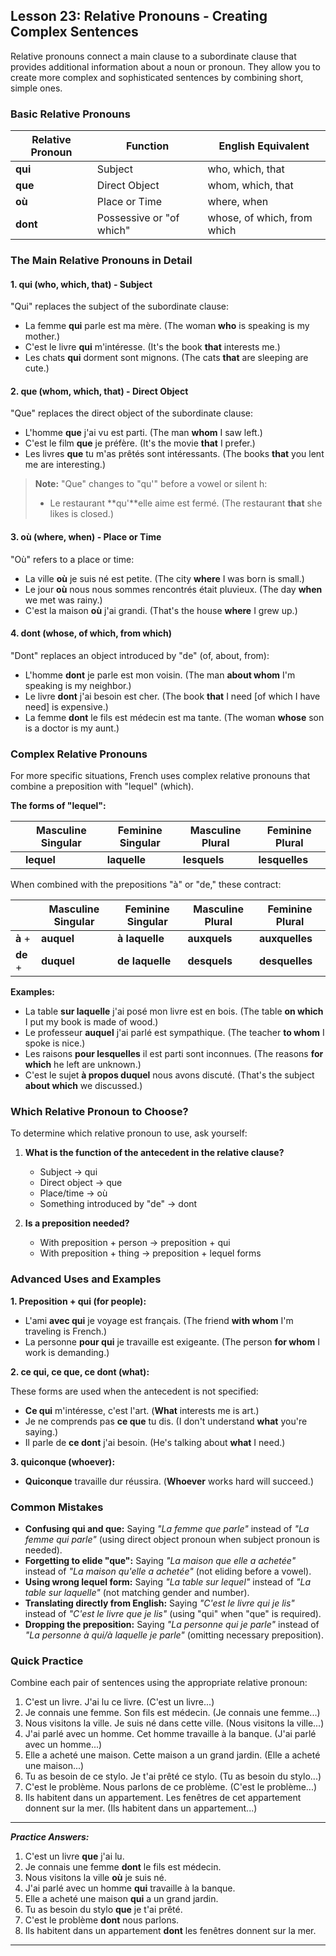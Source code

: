 ## Lesson 23: Relative Pronouns - Creating Complex Sentences

Relative pronouns connect a main clause to a subordinate clause that provides additional information about a noun or pronoun. They allow you to create more complex and sophisticated sentences by combining short, simple ones.

### Basic Relative Pronouns

| Relative Pronoun | Function | English Equivalent |
|-----------------|----------|-------------------|
| **qui** | Subject | who, which, that |
| **que** | Direct Object | whom, which, that |
| **où** | Place or Time | where, when |
| **dont** | Possessive or "of which" | whose, of which, from which |

### The Main Relative Pronouns in Detail

#### 1. qui (who, which, that) - Subject

"Qui" replaces the subject of the subordinate clause:

* La femme **qui** parle est ma mère. (The woman **who** is speaking is my mother.)
* C'est le livre **qui** m'intéresse. (It's the book **that** interests me.)
* Les chats **qui** dorment sont mignons. (The cats **that** are sleeping are cute.)

#### 2. que (whom, which, that) - Direct Object

"Que" replaces the direct object of the subordinate clause:

* L'homme **que** j'ai vu est parti. (The man **whom** I saw left.)
* C'est le film **que** je préfère. (It's the movie **that** I prefer.)
* Les livres **que** tu m'as prêtés sont intéressants. (The books **that** you lent me are interesting.)

> **Note:** "Que" changes to "qu'" before a vowel or silent h:
> * Le restaurant **qu'**elle aime est fermé. (The restaurant **that** she likes is closed.)

#### 3. où (where, when) - Place or Time

"Où" refers to a place or time:

* La ville **où** je suis né est petite. (The city **where** I was born is small.)
* Le jour **où** nous nous sommes rencontrés était pluvieux. (The day **when** we met was rainy.)
* C'est la maison **où** j'ai grandi. (That's the house **where** I grew up.)

#### 4. dont (whose, of which, from which)

"Dont" replaces an object introduced by "de" (of, about, from):

* L'homme **dont** je parle est mon voisin. (The man **about whom** I'm speaking is my neighbor.)
* Le livre **dont** j'ai besoin est cher. (The book **that** I need [of which I have need] is expensive.)
* La femme **dont** le fils est médecin est ma tante. (The woman **whose** son is a doctor is my aunt.)

### Complex Relative Pronouns

For more specific situations, French uses complex relative pronouns that combine a preposition with "lequel" (which).

**The forms of "lequel":**

| | Masculine Singular | Feminine Singular | Masculine Plural | Feminine Plural |
|-----|-------------------|-------------------|-----------------|-----------------|
| | **lequel** | **laquelle** | **lesquels** | **lesquelles** |

When combined with the prepositions "à" or "de," these contract:

| | Masculine Singular | Feminine Singular | Masculine Plural | Feminine Plural |
|-----|-------------------|-------------------|-----------------|-----------------|
| **à** + | **auquel** | **à laquelle** | **auxquels** | **auxquelles** |
| **de** + | **duquel** | **de laquelle** | **desquels** | **desquelles** |

**Examples:**
* La table **sur laquelle** j'ai posé mon livre est en bois. (The table **on which** I put my book is made of wood.)
* Le professeur **auquel** j'ai parlé est sympathique. (The teacher **to whom** I spoke is nice.)
* Les raisons **pour lesquelles** il est parti sont inconnues. (The reasons **for which** he left are unknown.)
* C'est le sujet **à propos duquel** nous avons discuté. (That's the subject **about which** we discussed.)

### Which Relative Pronoun to Choose?

To determine which relative pronoun to use, ask yourself:

1. **What is the function of the antecedent in the relative clause?**
   * Subject → qui
   * Direct object → que
   * Place/time → où
   * Something introduced by "de" → dont

2. **Is a preposition needed?**
   * With preposition + person → preposition + qui
   * With preposition + thing → preposition + lequel forms

### Advanced Uses and Examples

**1. Preposition + qui (for people):**

* L'ami **avec qui** je voyage est français. (The friend **with whom** I'm traveling is French.)
* La personne **pour qui** je travaille est exigeante. (The person **for whom** I work is demanding.)

**2. ce qui, ce que, ce dont (what):**

These forms are used when the antecedent is not specified:

* **Ce qui** m'intéresse, c'est l'art. (**What** interests me is art.)
* Je ne comprends pas **ce que** tu dis. (I don't understand **what** you're saying.)
* Il parle de **ce dont** j'ai besoin. (He's talking about **what** I need.)

**3. quiconque (whoever):**

* **Quiconque** travaille dur réussira. (**Whoever** works hard will succeed.)

### Common Mistakes

* **Confusing qui and que:** Saying *"La femme que parle"* instead of *"La femme qui parle"* (using direct object pronoun when subject pronoun is needed).
* **Forgetting to elide "que":** Saying *"La maison que elle a achetée"* instead of *"La maison qu'elle a achetée"* (not eliding before a vowel).
* **Using wrong lequel form:** Saying *"La table sur lequel"* instead of *"La table sur laquelle"* (not matching gender and number).
* **Translating directly from English:** Saying *"C'est le livre qui je lis"* instead of *"C'est le livre que je lis"* (using "qui" when "que" is required).
* **Dropping the preposition:** Saying *"La personne qui je parle"* instead of *"La personne à qui/à laquelle je parle"* (omitting necessary preposition).

### Quick Practice

Combine each pair of sentences using the appropriate relative pronoun:

1. C'est un livre. J'ai lu ce livre. (C'est un livre...)
2. Je connais une femme. Son fils est médecin. (Je connais une femme...)
3. Nous visitons la ville. Je suis né dans cette ville. (Nous visitons la ville...)
4. J'ai parlé avec un homme. Cet homme travaille à la banque. (J'ai parlé avec un homme...)
5. Elle a acheté une maison. Cette maison a un grand jardin. (Elle a acheté une maison...)
6. Tu as besoin de ce stylo. Je t'ai prêté ce stylo. (Tu as besoin du stylo...)
7. C'est le problème. Nous parlons de ce problème. (C'est le problème...)
8. Ils habitent dans un appartement. Les fenêtres de cet appartement donnent sur la mer. (Ils habitent dans un appartement...)

---
***Practice Answers:***

1. C'est un livre **que** j'ai lu.
2. Je connais une femme **dont** le fils est médecin.
3. Nous visitons la ville **où** je suis né.
4. J'ai parlé avec un homme **qui** travaille à la banque.
5. Elle a acheté une maison **qui** a un grand jardin.
6. Tu as besoin du stylo **que** je t'ai prêté.
7. C'est le problème **dont** nous parlons.
8. Ils habitent dans un appartement **dont** les fenêtres donnent sur la mer.

---
